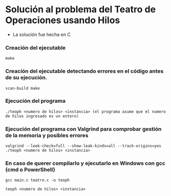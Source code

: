 # Solución al problema del Teatro de Operaciones usando Hilos

- La solución fue hecha en C

### Creación del ejecutable

```
make 
```

### Creación del ejecutable detectando errores en el código antes de su ejecución.

```
scan-build make
```

### Ejecución del programa

```
./teoph <numero de hilos> <instancia> (el programa asume que el numero de hilos ingresado es un entero)
```

### Ejecución del programa con Valgrind para comprobar gestión de la memoria y posibles errores

```
valgrind --leak-check=full --show-leak-kinds=all --track-origins=yes  ./teoph <numero de hilos> <instancia>
```

### En caso de querer compilarlo y ejecutarlo en Windows con gcc (cmd o PowerShell)

```
gcc main.c teatro.c -o teoph
```
```
teoph <numero de hilos> <instancia>
```
